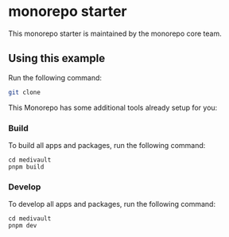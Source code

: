 # monorepo starter

This monorepo starter is maintained by the monorepo core team.

## Using this example

Run the following command:

```sh
git clone
```

This Monorepo has some additional tools already setup for you:


### Build

To build all apps and packages, run the following command:

```
cd medivault
pnpm build
```

### Develop

To develop all apps and packages, run the following command:

```
cd medivault
pnpm dev
```
